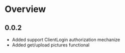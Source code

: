 # Overview

## 0.0.2

   - Added support ClientLogin authorization mechanize
   - Added get/upload pictures functional